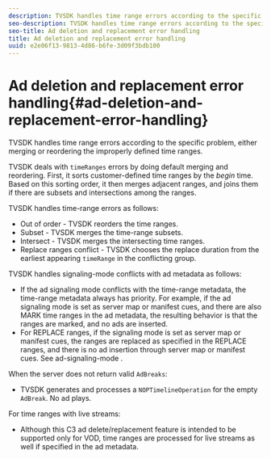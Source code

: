 ```yaml
---
description: TVSDK handles time range errors according to the specific problem, either merging or reordering the improperly defined time ranges.
seo-description: TVSDK handles time range errors according to the specific problem, either merging or reordering the improperly defined time ranges.
seo-title: Ad deletion and replacement error handling
title: Ad deletion and replacement error handling
uuid: e2e06f13-9813-4d86-b6fe-3d09f3bdb100
---
```


# Ad deletion and replacement error handling{#ad-deletion-and-replacement-error-handling}

TVSDK handles time range errors according to the specific problem, either merging or reordering the improperly defined time ranges.

TVSDK deals with `timeRanges` errors by doing default merging and reordering. First, it sorts customer-defined time ranges by the *begin* time. Based on this sorting order, it then merges adjacent ranges, and joins them if there are subsets and intersections among the ranges.

TVSDK handles time-range errors as follows:

* Out of order - TVSDK reorders the time ranges. 
* Subset - TVSDK merges the time-range subsets. 
* Intersect - TVSDK merges the intersecting time ranges. 
* Replace ranges conflict - TVSDK chooses the replace duration from the earliest appearing `timeRange` in the conflicting group.

TVSDK handles signaling-mode conflicts with ad metadata as follows:

* If the ad signaling mode conflicts with the time-range metadata, the time-range metadata always has priority. For example, if the ad signaling mode is set as server map or manifest cues, and there are also MARK time ranges in the ad metadata, the resulting behavior is that the ranges are marked, and no ads are inserted.
* For REPLACE ranges, if the signaling mode is set as server map or manifest cues, the ranges are replaced as specified in the REPLACE ranges, and there is no ad insertion through server map or manifest cues. See  ad-signaling-mode .

When the server does not return valid `AdBreaks`:

* TVSDK generates and processes a `NOPTimelineOperation` for the empty `AdBreak`. No ad plays.

For time ranges with live streams:

* Although this C3 ad delete/replacement feature is intended to be supported only for VOD, time ranges are processed for live streams as well if specified in the ad metadata.

